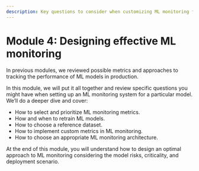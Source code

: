 ```yaml
---
description: Key questions to consider when customizing ML monitoring for your model.
---
```


# Module 4: Designing effective ML monitoring

In previous modules, we reviewed possible metrics and approaches to tracking the performance of ML models in production. 

In this module, we will put it all together and review specific questions you might have when setting up an ML monitoring system for a particular model. We’ll do a deeper dive and cover:
* How to select and prioritize ML monitoring metrics.
* How and when to retrain ML models. 
* How to choose a reference dataset. 
* How to implement custom metrics in ML monitoring.
* How to choose an appropriate ML monitoring architecture.

At the end of this module, you will understand how to design an optimal approach to ML monitoring considering the model risks, criticality, and deployment scenario. 
